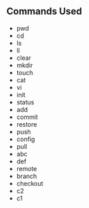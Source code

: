 ## Commands Used 
- pwd
- cd
- ls
- ll
- clear
- mkdir
- touch
- cat
- vi
- init
- status
- add
- commit
- restore
- push
- config
- pull
- abc
- def
- remote
- branch
- checkout
- c2
- c1